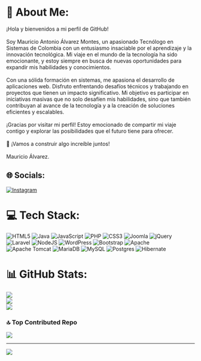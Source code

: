 # 💫 About Me:
¡Hola y bienvenidos a mi perfil de GitHub!<br><br>Soy Mauricio Antonio Álvarez Montes, un apasionado Tecnólogo en Sistemas de Colombia con un entusiasmo insaciable por el aprendizaje y la innovación tecnológica. Mi viaje en el mundo de la tecnología ha sido emocionante, y estoy siempre en busca de nuevas oportunidades para expandir mis habilidades y conocimientos.<br><br>Con una sólida formación en sistemas, me apasiona el desarrollo de aplicaciones web. Disfruto enfrentando desafíos técnicos y trabajando en proyectos que tienen un impacto significativo. Mi objetivo es participar en iniciativas masivas que no solo desafíen mis habilidades, sino que también contribuyan al avance de la tecnología y a la creación de soluciones eficientes y escalables.<br><br>¡Gracias por visitar mi perfil! Estoy emocionado de compartir mi viaje contigo y explorar las posibilidades que el futuro tiene para ofrecer.<br><br>🚀 ¡Vamos a construir algo increíble juntos!<br><br>Mauricio Álvarez.


## 🌐 Socials:
[![Instagram](https://img.shields.io/badge/Instagram-%23E4405F.svg?logo=Instagram&logoColor=white)](https://instagram.com/@shionmao) 

# 💻 Tech Stack:
![HTML5](https://img.shields.io/badge/html5-%23E34F26.svg?style=for-the-badge&logo=html5&logoColor=white) ![Java](https://img.shields.io/badge/java-%23ED8B00.svg?style=for-the-badge&logo=openjdk&logoColor=white) ![JavaScript](https://img.shields.io/badge/javascript-%23323330.svg?style=for-the-badge&logo=javascript&logoColor=%23F7DF1E) ![PHP](https://img.shields.io/badge/php-%23777BB4.svg?style=for-the-badge&logo=php&logoColor=white) ![CSS3](https://img.shields.io/badge/css3-%231572B6.svg?style=for-the-badge&logo=css3&logoColor=white) ![Joomla](https://img.shields.io/badge/joomla-%235091CD.svg?style=for-the-badge&logo=joomla&logoColor=white) ![jQuery](https://img.shields.io/badge/jquery-%230769AD.svg?style=for-the-badge&logo=jquery&logoColor=white) ![Laravel](https://img.shields.io/badge/laravel-%23FF2D20.svg?style=for-the-badge&logo=laravel&logoColor=white) ![NodeJS](https://img.shields.io/badge/node.js-6DA55F?style=for-the-badge&logo=node.js&logoColor=white) ![WordPress](https://img.shields.io/badge/WordPress-%23117AC9.svg?style=for-the-badge&logo=WordPress&logoColor=white) ![Bootstrap](https://img.shields.io/badge/bootstrap-%238511FA.svg?style=for-the-badge&logo=bootstrap&logoColor=white) ![Apache](https://img.shields.io/badge/apache-%23D42029.svg?style=for-the-badge&logo=apache&logoColor=white) ![Apache Tomcat](https://img.shields.io/badge/apache%20tomcat-%23F8DC75.svg?style=for-the-badge&logo=apache-tomcat&logoColor=black) ![MariaDB](https://img.shields.io/badge/MariaDB-003545?style=for-the-badge&logo=mariadb&logoColor=white) ![MySQL](https://img.shields.io/badge/mysql-4479A1.svg?style=for-the-badge&logo=mysql&logoColor=white) ![Postgres](https://img.shields.io/badge/postgres-%23316192.svg?style=for-the-badge&logo=postgresql&logoColor=white) ![Hibernate](https://img.shields.io/badge/Hibernate-59666C?style=for-the-badge&logo=Hibernate&logoColor=white)
# 📊 GitHub Stats:
![](https://github-readme-stats.vercel.app/api?username=shionmao&theme=tokyonight&hide_border=false&include_all_commits=false&count_private=false)<br/>
![](https://github-readme-streak-stats.herokuapp.com/?user=shionmao&theme=tokyonight&hide_border=false)<br/>
![](https://github-readme-stats.vercel.app/api/top-langs/?username=shionmao&theme=tokyonight&hide_border=false&include_all_commits=false&count_private=false&layout=compact)

### 🔝 Top Contributed Repo
![](https://github-contributor-stats.vercel.app/api?username=shionmao&limit=5&theme=dark&combine_all_yearly_contributions=true)

---
[![](https://visitcount.itsvg.in/api?id=shionmao&icon=0&color=0)](https://visitcount.itsvg.in)

<!-- Proudly created with GPRM ( https://gprm.itsvg.in ) -->
